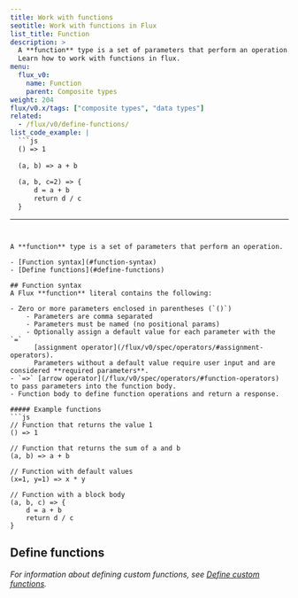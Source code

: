 ```yaml
---
title: Work with functions
seotitle: Work with functions in Flux
list_title: Function
description: >
  A **function** type is a set of parameters that perform an operation.
  Learn how to work with functions in flux.
menu:
  flux_v0:
    name: Function
    parent: Composite types
weight: 204
flux/v0.x/tags: ["composite types", "data types"]
related:
  - /flux/v0/define-functions/
list_code_example: |
  ```js
  () => 1
  
  (a, b) => a + b
  
  (a, b, c=2) => { 
      d = a + b
      return d / c
  }
  ```
---
```


A **function** type is a set of parameters that perform an operation.

- [Function syntax](#function-syntax)
- [Define functions](#define-functions)

## Function syntax
A Flux **function** literal contains the following:

- Zero or more parameters enclosed in parentheses (`()`)
    - Parameters are comma separated
    - Parameters must be named (no positional params)
    - Optionally assign a default value for each parameter with the `=`
      [assignment operator](/flux/v0/spec/operators/#assignment-operators).
      Parameters without a default value require user input and are considered **required parameters**.
- `=>` [arrow operator](/flux/v0/spec/operators/#function-operators) to pass parameters into the function body.
- Function body to define function operations and return a response.

##### Example functions
```js
// Function that returns the value 1
() => 1

// Function that returns the sum of a and b
(a, b) => a + b

// Function with default values
(x=1, y=1) => x * y

// Function with a block body
(a, b, c) => { 
    d = a + b
    return d / c
}
```

## Define functions
_For information about defining custom functions, see [Define custom functions](/flux/v0/define-functions/)._
